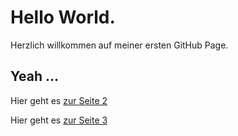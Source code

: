# Hello World.

Herzlich willkommen auf meiner ersten GitHub Page.

## Yeah ...



Hier geht es [zur Seite 2](Seite2)

Hier geht es [zur Seite 3](Seite3)
